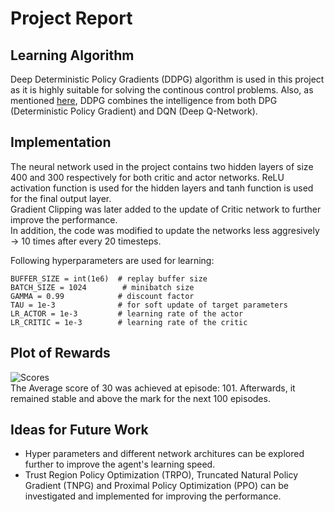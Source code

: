 #  Project Report

## Learning Algorithm  
Deep Deterministic Policy Gradients (DDPG) algorithm is used in this project as it is highly suitable for solving the continous control problems. Also, as mentioned [here](https://keras.io/examples/rl/ddpg_pendulum/#:~:text=Deep%20Deterministic%20Policy%20Gradient%20(DDPG)%20is%20a%20model%2Dfree,algorithm%20for%20learning%20continous%20actions.&text=It%20uses%20Experience%20Replay%20and,operate%20over%20continuous%20action%20spaces.), DDPG combines the intelligence from both DPG (Deterministic Policy Gradient) and DQN (Deep Q-Network). 
  
## Implementation
The neural network used in the project contains two hidden layers of size 400 and 300 respectively for both critic and actor networks. ReLU activation function is used for the hidden layers and tanh function is used for the final output layer.  
Gradient Clipping was later added to the update of Critic network to further improve the performance.  
In addition, the code was modified to update the networks less aggresively -> 10 times after every 20 timesteps.

Following hyperparameters are used for learning:  
~~~
BUFFER_SIZE = int(1e6)  # replay buffer size
BATCH_SIZE = 1024        # minibatch size
GAMMA = 0.99            # discount factor
TAU = 1e-3              # for soft update of target parameters
LR_ACTOR = 1e-3         # learning rate of the actor 
LR_CRITIC = 1e-3        # learning rate of the critic
~~~

##  Plot of Rewards
![Scores](score.PNG)  
The Average score of 30 was achieved at episode: 101. Afterwards, it remained stable and above the mark for the next 100 episodes. 

##  Ideas for Future Work  
- Hyper parameters and different network architures can be explored further to improve the agent's learning speed.
- Trust Region Policy Optimization (TRPO), Truncated Natural Policy Gradient (TNPG) and Proximal Policy Optimization (PPO) can be investigated and implemented for improving the performance.

